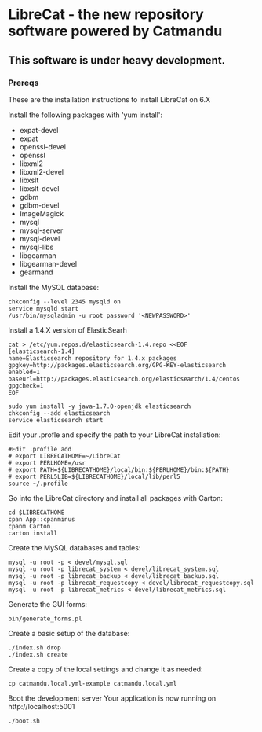 # LibreCat - the new repository software powered by Catmandu

## This software is under heavy development.

### Prereqs

These are the installation instructions to install LibreCat on 6.X

Install the following packages with 'yum install':

- expat-devel 
- expat 
- openssl-devel 
- openssl 
- libxml2 
- libxml2-devel 
- libxslt 
- libxslt-devel 
- gdbm 
- gdbm-devel 
- ImageMagick 
- mysql 
- mysql-server 
- mysql-devel 
- mysql-libs
- libgearman
- libgearman-devel
- gearmand

Install the MySQL database:

```
chkconfig --level 2345 mysqld on
service mysqld start
/usr/bin/mysqladmin -u root password '<NEWPASSWORD>'
``` 

Install a 1.4.X version of ElasticSearh

```
cat > /etc/yum.repos.d/elasticsearch-1.4.repo <<EOF
[elasticsearch-1.4]
name=Elasticsearch repository for 1.4.x packages
gpgkey=http://packages.elasticsearch.org/GPG-KEY-elasticsearch
enabled=1
baseurl=http://packages.elasticsearch.org/elasticsearch/1.4/centos
gpgcheck=1
EOF

sudo yum install -y java-1.7.0-openjdk elasticsearch
chkconfig --add elasticsearch
service elasticsearch start
```

Edit your .profle and specify the path to your LibreCat installation:

```
#Edit .profile add 
# export LIBRECATHOME=~/LibreCat
# export PERLHOME=/usr
# export PATH=${LIBRECATHOME}/local/bin:${PERLHOME}/bin:${PATH}
# export PERL5LIB=${LIBRECATHOME}/local/lib/perl5
source ~/.profile
```

Go into the LibreCat directory and install all packages with Carton:

```
cd $LIBRECATHOME
cpan App::cpanminus
cpanm Carton
carton install
```

Create the MySQL databases and tables:

```
mysql -u root -p < devel/mysql.sql
mysql -u root -p librecat_system < devel/librecat_system.sql
mysql -u root -p librecat_backup < devel/librecat_backup.sql
mysql -u root -p librecat_requestcopy < devel/librecat_requestcopy.sql
mysql -u root -p librecat_metrics < devel/librecat_metrics.sql
```

Generate the GUI forms:

```
bin/generate_forms.pl
```

Create a basic setup of the database:

```
./index.sh drop
./index.sh create
```

Create a copy of the local settings and change it as needed:

```
cp catmandu.local.yml-example catmandu.local.yml
```

Boot the development server
Your application is now running on http://localhost:5001
```
./boot.sh
```
